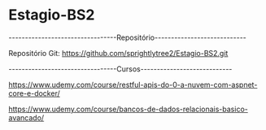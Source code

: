 # Estagio-BS2

---------------------------------Repositório----------------------------

Repositório Git: https://github.com/sprightlytree2/Estagio-BS2.git

---------------------------------Cursos----------------------------

https://www.udemy.com/course/restful-apis-do-0-a-nuvem-com-aspnet-core-e-docker/

https://www.udemy.com/course/bancos-de-dados-relacionais-basico-avancado/

